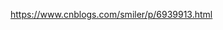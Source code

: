 <!--
 * @Autor: violet apricity (zpx)
 * @Date: 2021-09-10 18:48:12
 * @LastEditors: violet apricity (zpx)
 * @LastEditTime: 2021-09-10 18:48:13
 * @FilePath: \apricitye:\桌面\学习随手记\技能\JavaStudy\Java(SE)\utubun下jdk.md
 * @Description: Violet && Apricity:/ The warmth of the sun in the winter /
-->

https://www.cnblogs.com/smiler/p/6939913.html